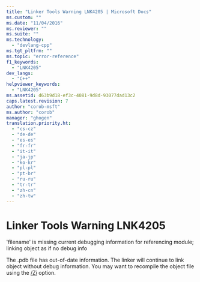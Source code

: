 ```yaml
---
title: "Linker Tools Warning LNK4205 | Microsoft Docs"
ms.custom: ""
ms.date: "11/04/2016"
ms.reviewer: ""
ms.suite: ""
ms.technology: 
  - "devlang-cpp"
ms.tgt_pltfrm: ""
ms.topic: "error-reference"
f1_keywords: 
  - "LNK4205"
dev_langs: 
  - "C++"
helpviewer_keywords: 
  - "LNK4205"
ms.assetid: d63b9d18-ef3c-4081-9d8d-93077dad13c2
caps.latest.revision: 7
author: "corob-msft"
ms.author: "corob"
manager: "ghogen"
translation.priority.ht: 
  - "cs-cz"
  - "de-de"
  - "es-es"
  - "fr-fr"
  - "it-it"
  - "ja-jp"
  - "ko-kr"
  - "pl-pl"
  - "pt-br"
  - "ru-ru"
  - "tr-tr"
  - "zh-cn"
  - "zh-tw"
---
```

# Linker Tools Warning LNK4205
'filename' is missing current debugging information for referencing module; linking object as if no debug info  
  
 The .pdb file has out-of-date information. The linker will continue to link object without debug information. You may want to recompile the object file using the [/Zi](../../build/reference/z7-zi-zi-debug-information-format.md) option.